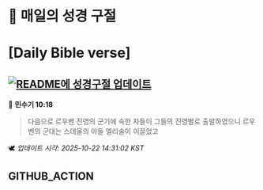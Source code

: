 # 🙏 매일의 성경 구절
# [Daily Bible verse]
## [![README에 성경구절 업데이트](https://github.com/DONGSUKA/first_test/actions/workflows/update-readme-bible.yml/badge.svg)](https://github.com/DONGSUKA/first_test/actions/workflows/update-readme-bible.yml)
<!-- START_BIBLE_VERSE -->
📖 **민수기 10:18**
> 다음으로 르우벤 진영의 군기에 속한 자들이 그들의 진영별로 출발하였으니 르우벤의 군대는 스데울의 아들 엘리술이 이끌었고

🕊️ _업데이트 시각: 2025-10-22 14:31:02 KST_
  <!-- END_BIBLE_VERSE -->
## GITHUB_ACTION
